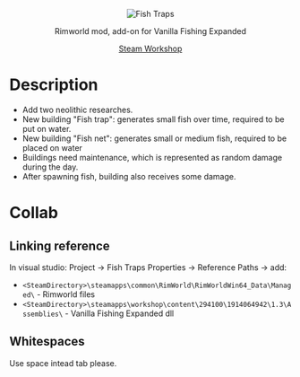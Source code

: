 <p align="center">
  <img src="https://i.imgur.com/aH4br7E.png" alt="Fish Traps" />
</p>
<p align="center">
    Rimworld mod, add-on for Vanilla Fishing Expanded
</p>
<p align="center">
    <a href="https://steamcommunity.com/workshop/filedetails/?id=2594468074">Steam Workshop</a>
</p>

# Description
* Add two neolithic researches.
* New building "Fish trap": generates small fish over time, required to be put on water.
* New building "Fish net": generates small or medium fish, required to be placed on water
* Buildings need maintenance, which is represented as random damage during the day.
* After spawning fish, building also receives some damage.

# Collab
## Linking reference
In visual studio: Project -> Fish Traps Properties -> Reference Paths -> add:
* `<SteamDirectory>\steamapps\common\RimWorld\RimWorldWin64_Data\Managed\` - Rimworld files
* `<SteamDirectory>\steamapps\workshop\content\294100\1914064942\1.3\Assemblies\` - Vanilla Fishing Expanded dll

## Whitespaces
Use space intead tab please.